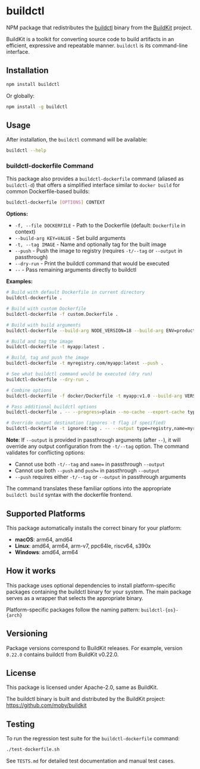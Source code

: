 # buildctl

NPM package that redistributes the [buildctl](https://github.com/moby/buildkit) binary from the [BuildKit](https://github.com/moby/buildkit) project.

BuildKit is a toolkit for converting source code to build artifacts in an efficient, expressive and repeatable manner. `buildctl` is its command-line interface.

## Installation

```bash
npm install buildctl
```

Or globally:

```bash
npm install -g buildctl
```

## Usage

After installation, the `buildctl` command will be available:

```bash
buildctl --help
```

### buildctl-dockerfile Command

This package also provides a `buildctl-dockerfile` command (aliased as `buildctl-d`) that offers a simplified interface similar to `docker build` for common Dockerfile-based builds:

```bash
buildctl-dockerfile [OPTIONS] CONTEXT
```

**Options:**
- `-f, --file DOCKERFILE` - Path to the Dockerfile (default: `Dockerfile` in context)
- `--build-arg KEY=VALUE` - Set build arguments
- `-t, --tag IMAGE` - Name and optionally tag for the built image
- `--push` - Push the image to registry (requires `-t/--tag` or `--output` in passthrough)
- `--dry-run` - Print the buildctl command that would be executed
- `--` - Pass remaining arguments directly to buildctl

**Examples:**

```bash
# Build with default Dockerfile in current directory
buildctl-dockerfile .

# Build with custom Dockerfile
buildctl-dockerfile -f custom.Dockerfile .

# Build with build arguments
buildctl-dockerfile --build-arg NODE_VERSION=18 --build-arg ENV=production .

# Build and tag the image
buildctl-dockerfile -t myapp:latest .

# Build, tag and push the image
buildctl-dockerfile -t myregistry.com/myapp:latest --push .

# See what buildctl command would be executed (dry run)
buildctl-dockerfile --dry-run .

# Combine options
buildctl-dockerfile -f docker/Dockerfile -t myapp:v1.0 --build-arg VERSION=1.0 ./src

# Pass additional buildctl options
buildctl-dockerfile . -- --progress=plain --no-cache --export-cache type=local,dest=/tmp/cache

# Override output destination (ignores -t flag if specified)
buildctl-dockerfile -t ignored:tag . -- --output type=registry,name=myregistry.com/image:latest,push=true
```

**Note**: If `--output` is provided in passthrough arguments (after `--`), it will override any output configuration from the `-t/--tag` option. The command validates for conflicting options:
- Cannot use both `-t/--tag` and `name=` in passthrough `--output`
- Cannot use both `--push` and `push=` in passthrough `--output`
- `--push` requires either `-t/--tag` or `--output` in passthrough arguments

The command translates these familiar options into the appropriate `buildctl build` syntax with the dockerfile frontend.

## Supported Platforms

This package automatically installs the correct binary for your platform:

- **macOS**: arm64, amd64
- **Linux**: amd64, arm64, arm-v7, ppc64le, riscv64, s390x  
- **Windows**: amd64, arm64

## How it works

This package uses optional dependencies to install platform-specific packages containing the buildctl binary for your system. The main package serves as a wrapper that selects the appropriate binary.

Platform-specific packages follow the naming pattern: `buildctl-{os}-{arch}`

## Versioning

Package versions correspond to BuildKit releases. For example, version `0.22.0` contains buildctl from BuildKit v0.22.0.

## License

This package is licensed under Apache-2.0, same as BuildKit.

The buildctl binary is built and distributed by the BuildKit project: https://github.com/moby/buildkit

## Testing

To run the regression test suite for the `buildctl-dockerfile` command:

```bash
./test-dockerfile.sh
```

See `TESTS.md` for detailed test documentation and manual test cases.